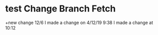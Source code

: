 # test Change Branch Fetch
+new change 12/6
I made a change on 4/12/19 9:38
I made a change at 10:12
